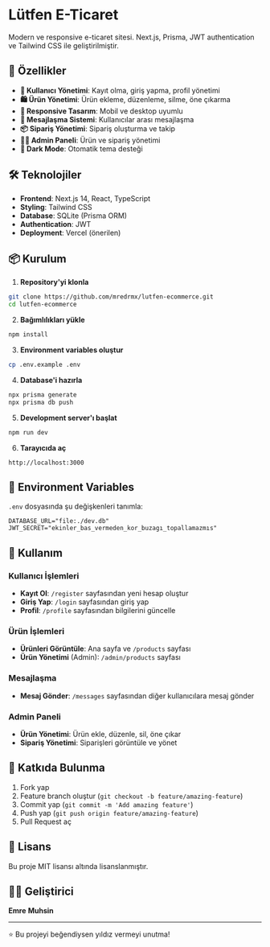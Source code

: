 # Lütfen E-Ticaret

Modern ve responsive e-ticaret sitesi. Next.js, Prisma, JWT authentication ve Tailwind CSS ile geliştirilmiştir.

## 🚀 Özellikler

- **🔐 Kullanıcı Yönetimi**: Kayıt olma, giriş yapma, profil yönetimi
- **🛍️ Ürün Yönetimi**: Ürün ekleme, düzenleme, silme, öne çıkarma
- **📱 Responsive Tasarım**: Mobil ve desktop uyumlu
- **💬 Mesajlaşma Sistemi**: Kullanıcılar arası mesajlaşma
- **📦 Sipariş Yönetimi**: Sipariş oluşturma ve takip
- **👨‍💼 Admin Paneli**: Ürün ve sipariş yönetimi
- **🌙 Dark Mode**: Otomatik tema desteği

## 🛠️ Teknolojiler

- **Frontend**: Next.js 14, React, TypeScript
- **Styling**: Tailwind CSS
- **Database**: SQLite (Prisma ORM)
- **Authentication**: JWT
- **Deployment**: Vercel (önerilen)

## 📦 Kurulum

1. **Repository'yi klonla**
```bash
git clone https://github.com/mredrmx/lutfen-ecommerce.git
cd lutfen-ecommerce
```

2. **Bağımlılıkları yükle**
```bash
npm install
```

3. **Environment variables oluştur**
```bash
cp .env.example .env
```

4. **Database'i hazırla**
```bash
npx prisma generate
npx prisma db push
```

5. **Development server'ı başlat**
```bash
npm run dev
```

6. **Tarayıcıda aç**
```
http://localhost:3000
```

## 🔧 Environment Variables

`.env` dosyasında şu değişkenleri tanımla:

```env
DATABASE_URL="file:./dev.db"
JWT_SECRET="ekinler_bas_vermeden_kor_buzagı_topallamazmıs"
```

## 📱 Kullanım

### Kullanıcı İşlemleri
- **Kayıt Ol**: `/register` sayfasından yeni hesap oluştur
- **Giriş Yap**: `/login` sayfasından giriş yap
- **Profil**: `/profile` sayfasından bilgilerini güncelle

### Ürün İşlemleri
- **Ürünleri Görüntüle**: Ana sayfa ve `/products` sayfası
- **Ürün Yönetimi** (Admin): `/admin/products` sayfası

### Mesajlaşma
- **Mesaj Gönder**: `/messages` sayfasından diğer kullanıcılara mesaj gönder

### Admin Paneli
- **Ürün Yönetimi**: Ürün ekle, düzenle, sil, öne çıkar
- **Sipariş Yönetimi**: Siparişleri görüntüle ve yönet


## 🤝 Katkıda Bulunma

1. Fork yap
2. Feature branch oluştur (`git checkout -b feature/amazing-feature`)
3. Commit yap (`git commit -m 'Add amazing feature'`)
4. Push yap (`git push origin feature/amazing-feature`)
5. Pull Request aç

## 📄 Lisans

Bu proje MIT lisansı altında lisanslanmıştır.

## 👨‍💻 Geliştirici

**Emre**
**Muhsin**

---

⭐ Bu projeyi beğendiysen yıldız vermeyi unutma!
